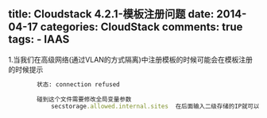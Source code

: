 title: Cloudstack 4.2.1-模板注册问题
date: 2014-04-17
categories: CloudStack
comments: true
tags:
        - IAAS
---



1.当我们在高级网络(通过VLAN的方式隔离)中注册模板的时候可能会在模板注册的时候提示

```ruby
		状态: connection refused
        
        碰到这个文件需要修改全局变量参数
        	secstorage.allowed.internal.sites  在后面输入二级存储的IP就可以, xx.xx.xx.xx/32 就可以了,如果只写IP地址是不可以的
        
```
